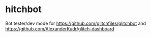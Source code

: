 # hitchbot
Bot tester/dev mode for https://github.com/glitchfiles/glitchbot and https://github.com/AlexanderKudr/glitch-dashboard
